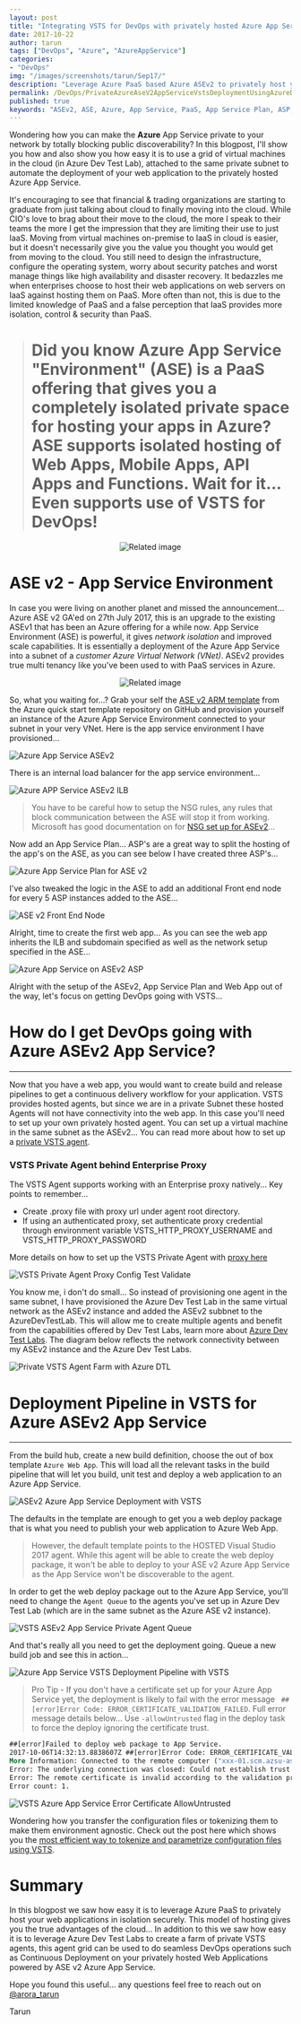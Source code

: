 ```yaml
---
layout: post
title: "Integrating VSTS for DevOps with privately hosted Azure App Service"
date: 2017-10-22
author: tarun
tags: ["DevOps", "Azure", "AzureAppService"]
categories:
- "DevOps"
img: "/images/screenshots/tarun/Sep17/"
description: "Leverage Azure PaaS based Azure ASEv2 to privately host your web applications in isolation securely. This model of hosting gives you the true advantages of the cloud... In addition to this we saw how easy it is to leverage Azure Dev Test Labs to create a farm of private VSTS agents, this agent grid can be used to do seamless DevOps operations such as Continuous Deployment on your privately hosted Web Applications powered by ASE v2 Azure App Service."
permalink: /DevOps/PrivateAzureAseV2AppServiceVstsDeploymentUsingAzureDtl
published: true
keywords: "ASEv2, ASE, Azure, App Service, PaaS, App Service Plan, ASP, Private App Service, Isolated App Service, Private Subnet App Service, Azure Private Vnet App Service, Azure Private App Service, Azure App Service vNet Injection, Azure App Service Secure, Azure App Service block public access, Azure Dev Test Lab, Azure Dev Test Lab Grid, VSTS Agent Grid, VSTS Proxy Agent Build, VSTS Build Private Agent Proxy, VSTS Agent Enterprise Proxy, VSTS Agent Proxy configuration, Build Proxy, Release Proxy, VSTS Deploy Azure App Service ASEv2, ASEv2 Web Deployment, DevOps, Azure, Cloud, PaaS, Continuous Delivery"
---
```

Wondering how you can make the **Azure** App Service private to your network by totally blocking public discoverability? In this blogpost, I'll show you how and also show you how easy it is to use a grid of virtual machines in the cloud (in Azure Dev Test Lab), attached to the same private subnet to automate the deployment of your web application to the privately hosted Azure App Service. 

It's encouraging to see that financial & trading organizations are starting to graduate from just talking about cloud to finally moving into the cloud. While CIO's love to brag about their move to the cloud, the more I speak to their teams the more I get the impression that they are limiting their use to just IaaS. Moving from virtual machines on-premise to IaaS in cloud is easier, but it doesn't necessarily give you the value you thought you would get from moving to the cloud. You still need to design the infrastructure, configure the operating system, worry about security patches and worst manage things like high availability and disaster recovery. It bedazzles me when enterprises choose to host their web applications on web servers on IaaS against hosting them on PaaS. More often than not, this is due to the limited knowledge of PaaS and a false perception that IaaS provides more isolation, control & security than PaaS.  
<!--more-->

 > # Did you know **Azure App Service "Environment" (ASE)** is a **PaaS** offering that gives you a completely **isolated private** space for **hosting** your apps in **Azure**? **ASE supports** isolated hosting of **Web Apps, Mobile Apps, API Apps and Functions**. Wait for it... Even supports use of **VSTS for DevOps!**  
<p align="center">
<img src="https://media.tenor.com/images/e986f3cda38e718a181ce57cfad77fe4/tenor.gif" alt="Related image"/>
</p>

# ASE v2 - App Service Environment 
In case you were living on another planet and missed the announcement... Azure ASE v2 GA'ed on 27th July 2017, this is an upgrade to the existing ASEv1 that has been an Azure offering for a while now. App Service Environment (ASE) is powerful, it gives *network isolation* and improved scale capabilities. It is essentially a deployment of the Azure App Service into a subnet of a _customer Azure Virtual Network (VNet)_. ASEv2 provides true multi tenancy like you've been used to with PaaS services in Azure. 

<p align="center">
<img src="https://www.datapipe.com/images/uploads/img/gifs/header-security-managment.gif" alt="Related image"/>
</p>

So, what you waiting for...? Grab your self the [ASE v2 ARM template](https://github.com/Azure/azure-quickstart-templates/tree/master/201-web-app-asev2-ilb-create) from the Azure quick start template repository on GitHub and provision yourself an instance of the Azure App Service Environment connected to your subnet in your very VNet. Here is the app service environment I have provisioned... 

![Azure App Service ASEv2](/images/screenshots/tarun/Sep17/image-9e0b26c4-7387-4a41-a3b1-f33b00865fc2.png)

There is an internal load balancer for the app service environment...

![Azure APP Service ASEv2 ILB](/images/screenshots/tarun/Sep17/image-c416655b-ae93-4cfd-92ea-84da0c35065c.png)

> You have to be careful how to setup the NSG rules, any rules that block communication between the ASE will stop it from working. Microsoft has good documentation on for [NSG set up for ASEv2](https://docs.microsoft.com/en-us/azure/app-service/app-service-environment/network-info#network-security-groups)... 

Now add an App Service Plan... ASP's are a great way to split the hosting of the app's on the ASE, as you can see below I have created three ASP's... 

![Azure App Service Plan for ASE v2](/images/screenshots/tarun/Sep17/image-97780f0a-7537-4e6f-a9f0-d03ea439e5c7.png)

I've also tweaked the logic in the ASE to add an additional Front end node for every 5 ASP instances added to the ASE...

![ASE v2 Front End Node](/images/screenshots/tarun/Sep17/image-74968cc5-c5b5-433f-b49a-fe6be908e33c.png)

Alright, time to create the first web app... As you can see the web app inherits the ILB and subdomain specified as well as the network setup specified in the ASE...

![Azure App Service on ASEv2 ASP](/images/screenshots/tarun/Sep17/image-9fedf330-1be5-475c-98d6-2528dd45c96d.png)

Alright with the setup of the ASEv2, App Service Plan and Web App out of the way, let's focus on getting DevOps going with VSTS... 

# How do I get DevOps going with Azure ASEv2 App Service?
---
Now that you have a web app, you would want to create build and release pipelines to get a continuous delivery workflow for your application. VSTS provides hosted agents, but since we are in a private Subnet these hosted Agents will not have connectivity into the web app. In this case you'll need to set up your own privately hosted agent. You can set up a virtual machine in the same subnet as the ASEv2... You can read more about how to set up a [private VSTS agent](https://www.visualstudio.com/en-us/docs/build/actions/agents/v2-windows). 

### VSTS Private Agent behind Enterprise Proxy 
The VSTS Agent supports working with an Enterprise proxy natively... Key points to remember...

+ Create .proxy file with proxy url under agent root directory.
+ If using an authenticated proxy, set authenticate proxy credential through environment variable
VSTS_HTTP_PROXY_USERNAME and VSTS_HTTP_PROXY_PASSWORD 

More details on how to set up the VSTS Private Agent with [proxy here](https://github.com/Microsoft/vsts-agent/blob/master/docs/start/proxyconfig.md) 

![VSTS Private Agent Proxy Config Test Validate](/images/screenshots/tarun/Sep17/VstsAgentBehindProxy.JPG)


You know me, i don't do small... So instead of provisioning one agent in the same subnet, I have provisioned the Azure Dev Test Lab in the same virtual network as the ASEv2 instance and added the ASEv2 subbnet to the AzureDevTestLab. This will allow me to create multiple agents and benefit from the capabilities offered by Dev Test Labs, learn more about [Azure Dev Test Labs](http://www.visualstudiogeeks.com/blog/DevOps/Use-VSTS-ReleaseManagement-to-Deploy-and-Test-in-AzureDevTestLabs). The diagram below reflects the network connectivity between my ASEv2 instance and the Azure Dev Test Labs. 

![Private VSTS Agent Farm with Azure DTL](/images/screenshots/tarun/Sep17//image-8d4b634e-2005-49a1-a1c0-d41a44010759.png)

# Deployment Pipeline in VSTS for Azure ASEv2 App Service 
---
From the build hub, create a new build definition, choose the out of box template `Azure Web App`. This will load all the relevant tasks in the build pipeline that will let you build, unit test and deploy a web application to an Azure App Service. 

![ASEv2 Azure App Service Deployment with VSTS](/images/screenshots/tarun/Sep17/BuildTemplateForAzureDeploy.JPG)

The defaults in the template are enough to get you a web deploy package that is what you need to publish your web application to Azure Web App. 

> However, the default template points to the HOSTED Visual Studio 2017 agent. While this agent will be able to create the web deploy package, it won't be able to deploy to your ASE v2 Azure App Service as the App Service won't be discoverable to the agent. 

In order to get the web deploy package out to the Azure App Service, you'll need to change the `Agent Queue` to the agents you've set up in Azure Dev Test Lab (which are in the same subnet as the Azure ASE v2 instance). 

![VSTS ASEv2 App Service Private Agent Queue](/images/screenshots/tarun/Sep17/VstsPrivateBuildQueueForAsev2Deploy.JPG)
 
And that's really all you need to get the deployment going. Queue a new build job and see this in action... 

![Azure App Service VSTS Deployment Pipeline with VSTS](/images/screenshots/tarun/Sep17/DeployAzureAppService.JPG)


> Pro Tip - If you don't have a certificate set up for your Azure App Service yet, the deployment is likely to fail with the error message ` ##[error]Error Code: ERROR_CERTIFICATE_VALIDATION_FAILED`. Full error message details below... Use `-allowUntrusted` flag in the deploy task to force the deploy ignoring the certificate trust.  

``` cmd 
##[error]Failed to deploy web package to App Service.
2017-10-06T14:32:13.8838607Z ##[error]Error Code: ERROR_CERTIFICATE_VALIDATION_FAILED
More Information: Connected to the remote computer ("xxx-01.scm.azsu-ase-devtest-l-shared-xxx-001.azure.uk.xxx.com") using the specified process ("Web Management Service"), but could not verify the server’s certificate. If you trust the server, connect again and allow untrusted certificates.  Learn more at: http://go.microsoft.com/fwlink/?LinkId=221672#ERROR_CERTIFICATE_VALIDATION_FAILED.
Error: The underlying connection was closed: Could not establish trust relationship for the SSL/TLS secure channel.
Error: The remote certificate is invalid according to the validation procedure.
Error count: 1. 
```

![VSTS Azure App Service Error Certificate AllowUntrusted](/images/screenshots/tarun/Sep17/VstsAzureAppDeployWithOutCertAllowUntrusted.JPG)

Wondering how you transfer the configuration files or tokenizing them to make them environment agnostic. Check out the post here which shows you the [most efficient way to tokenize and parametrize configuration files using VSTS](http://www.visualstudiogeeks.com/DevOps/TransformWebConfigFileWithVSTSWithoutTokenizationOrParametersXml).  

# Summary 
In this blogpost we saw how easy it is to leverage Azure PaaS to privately host your web applications in isolation securely. This model of hosting gives you the true advantages of the cloud... In addition to this we saw how easy it is to leverage Azure Dev Test Labs to create a farm of private VSTS agents, this agent grid can be used to do seamless DevOps operations such as Continuous Deployment on your privately hosted Web Applications powered by ASE v2 Azure App Service. 

Hope you found this useful... any questions feel free to reach out on [@arora_tarun](https://twitter.com/arora_tarun)

Tarun 



 








